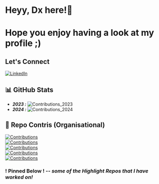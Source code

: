 # Heyy, Dx here!👋
# Hope you enjoy having a look at my profile ;)

## Let's Connect
[![LinkedIn](https://img.shields.io/badge/LinkedIn-0077B5?style=for-the-badge&logo=linkedin&logoColor=white)](https://www.linkedin.com/in/daksh-shah-dx11/)


## 📊 GitHub Stats
- ***2023 :*** ![Contributions_2023](https://img.shields.io/badge/261_Contris-pink)
- ***2024 :*** ![Contributions_2024](https://img.shields.io/badge/170_Contris-pink)

## 🎯 Repo Contris (Organisational)
[![Contributions](https://img.shields.io/badge/SERC-Network%20File%20System-blue)](https://github.com/serc-courses/final-project-021)\
[![Contributions](https://img.shields.io/badge/SERC-MP3-blue)](https://github.com/serc-courses/mini-project-3-Daxvshah11)\
[![Contributions](https://img.shields.io/badge/SERC-MP2-blue)](https://github.com/serc-courses/mini-project-2-Daxvshah11)\
[![Contributions](https://img.shields.io/badge/SERC-MP1-blue)](https://github.com/serc-courses/mini-project-1-Daxvshah11)\
[![Contributions](https://img.shields.io/badge/SERC-MP0-blue)](https://github.com/serc-courses/mini-project-0-Daxvshah11)



### ! Pinned Below ! -- _some of the Highlight Repos that I have worked on!_
